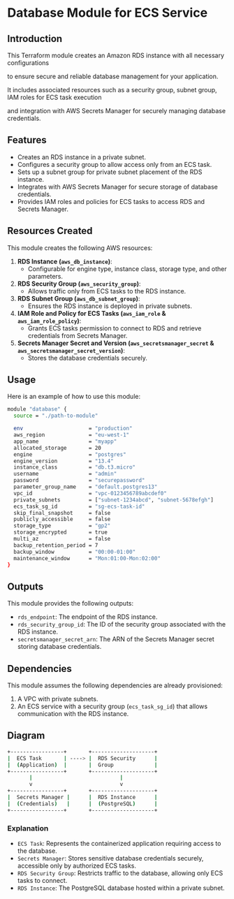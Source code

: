 # Database Module for ECS Service

## Introduction

This Terraform module creates an Amazon RDS instance with all necessary configurations

to ensure secure and reliable database management for your application.

It includes associated resources such as a security group, subnet group, IAM roles for ECS task execution

and integration with AWS Secrets Manager for securely managing database credentials.

## Features

- Creates an RDS instance in a private subnet.
- Configures a security group to allow access only from an ECS task.
- Sets up a subnet group for private subnet placement of the RDS instance.
- Integrates with AWS Secrets Manager for secure storage of database credentials.
- Provides IAM roles and policies for ECS tasks to access RDS and Secrets Manager.

## Resources Created

This module creates the following AWS resources:

1. **RDS Instance (`aws_db_instance`)**:
   - Configurable for engine type, instance class, storage type, and other parameters.
2. **RDS Security Group (`aws_security_group`)**:
   - Allows traffic only from ECS tasks to the RDS instance.
3. **RDS Subnet Group (`aws_db_subnet_group`)**:
   - Ensures the RDS instance is deployed in private subnets.
4. **IAM Role and Policy for ECS Tasks (`aws_iam_role` & `aws_iam_role_policy`)**:
   - Grants ECS tasks permission to connect to RDS and retrieve credentials from Secrets Manager.
5. **Secrets Manager Secret and Version (`aws_secretsmanager_secret` & `aws_secretsmanager_secret_version`)**:
   - Stores the database credentials securely.

## Usage

Here is an example of how to use this module:

```bash
module "database" {
  source = "./path-to-module"

  env                     = "production"
  aws_region              = "eu-west-1"
  app_name                = "myapp"
  allocated_storage       = 20
  engine                  = "postgres"
  engine_version          = "13.4"
  instance_class          = "db.t3.micro"
  username                = "admin"
  password                = "securepassword"
  parameter_group_name    = "default.postgres13"
  vpc_id                  = "vpc-0123456789abcdef0"
  private_subnets         = ["subnet-1234abcd", "subnet-5678efgh"]
  ecs_task_sg_id          = "sg-ecs-task-id"
  skip_final_snapshot     = false
  publicly_accessible     = false
  storage_type            = "gp2"
  storage_encrypted       = true
  multi_az                = false
  backup_retention_period = 7
  backup_window           = "00:00-01:00"
  maintenance_window      = "Mon:01:00-Mon:02:00"
}
```

## Outputs

This module provides the following outputs:

- `rds_endpoint`: The endpoint of the RDS instance.
- `rds_security_group_id`: The ID of the security group associated with the RDS instance.
- `secretsmanager_secret_arn`: The ARN of the Secrets Manager secret storing database credentials.

## Dependencies

This module assumes the following dependencies are already provisioned:

1. A VPC with private subnets.
2. An ECS service with a security group (`ecs_task_sg_id`) that allows communication with the RDS instance.

## Diagram

```bash
+-----------------+       +--------------------+
|  ECS Task       | ----> |  RDS Security      |
|  (Application)  |       |  Group             |
+-----------------+       +--------------------+
       |                            |
       v                            v
+-----------------+       +--------------------+
|  Secrets Manager |      |  RDS Instance      |
|  (Credentials)   |      |  (PostgreSQL)      |
+-----------------+       +--------------------+
```

### Explanation

- `ECS Task`: Represents the containerized application requiring access to the database.
- `Secrets Manager`: Stores sensitive database credentials securely, accessible only by authorized ECS tasks.
- `RDS Security Group`: Restricts traffic to the database, allowing only ECS tasks to connect.
- `RDS Instance`: The PostgreSQL database hosted within a private subnet.
